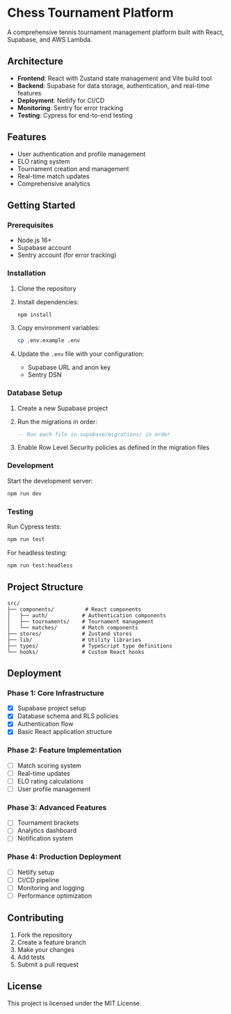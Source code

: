 # Chess Tournament Platform

A comprehensive tennis tournament management platform built with React, Supabase, and AWS Lambda.

## Architecture

- **Frontend**: React with Zustand state management and Vite build tool
- **Backend**: Supabase for data storage, authentication, and real-time features
- **Deployment**: Netlify for CI/CD
- **Monitoring**: Sentry for error tracking
- **Testing**: Cypress for end-to-end testing

## Features

- User authentication and profile management
- ELO rating system
- Tournament creation and management
- Real-time match updates
- Comprehensive analytics

## Getting Started

### Prerequisites

- Node.js 16+
- Supabase account
- Sentry account (for error tracking)

### Installation

1. Clone the repository
2. Install dependencies:
   ```bash
   npm install
   ```

3. Copy environment variables:
   ```bash
   cp .env.example .env
   ```

4. Update the `.env` file with your configuration:
   - Supabase URL and anon key
   - Sentry DSN

### Database Setup

1. Create a new Supabase project
2. Run the migrations in order:
   ```sql
   -- Run each file in supabase/migrations/ in order
   ```

3. Enable Row Level Security policies as defined in the migration files

### Development

Start the development server:
```bash
npm run dev
```

### Testing

Run Cypress tests:
```bash
npm run test
```

For headless testing:
```bash
npm run test:headless
```

## Project Structure

```
src/
├── components/          # React components
│   ├── auth/           # Authentication components
│   ├── tournaments/    # Tournament management
│   └── matches/        # Match components
├── stores/             # Zustand stores
├── lib/                # Utility libraries
├── types/              # TypeScript type definitions
└── hooks/              # Custom React hooks
```

## Deployment

### Phase 1: Core Infrastructure
- [x] Supabase project setup
- [x] Database schema and RLS policies
- [x] Authentication flow
- [x] Basic React application structure

### Phase 2: Feature Implementation
- [ ] Match scoring system
- [ ] Real-time updates
- [ ] ELO rating calculations
- [ ] User profile management

### Phase 3: Advanced Features
- [ ] Tournament brackets
- [ ] Analytics dashboard
- [ ] Notification system

### Phase 4: Production Deployment
- [ ] Netlify setup
- [ ] CI/CD pipeline
- [ ] Monitoring and logging
- [ ] Performance optimization

## Contributing

1. Fork the repository
2. Create a feature branch
3. Make your changes
4. Add tests
5. Submit a pull request

## License

This project is licensed under the MIT License.